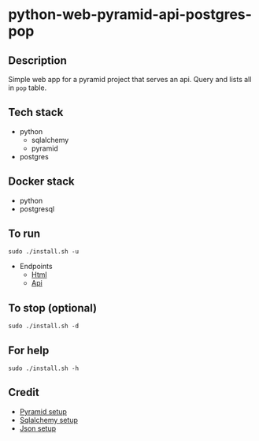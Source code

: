 # python-web-pyramid-api-postgres-pop

## Description
Simple web app for a pyramid project that
serves an api. Query and lists all in `pop`
table.

## Tech stack
- python
    - sqlalchemy
    - pyramid
- postgres

## Docker stack
- python
- postgresql

## To run
`sudo ./install.sh -u`
- Endpoints
    - [Html](http://localhost)
    - [Api](http://localhost/pop)

## To stop (optional)
`sudo ./install.sh -d`

## For help
`sudo ./install.sh -h`

## Credit
- [Pyramid setup](https://docs.pylonsproject.org/projects/pyramid/en/latest/index.html)
- [Sqlalchemy setup](https://docs.pylonsproject.org/projects/pyramid-cookbook/en/latest/database/sqlalchemy.html)
- [Json setup](https://docs.pylonsproject.org/projects/pyramid/en/latest/narr/renderers.html)
